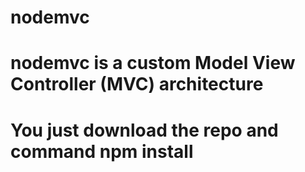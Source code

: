 # nodemvc
# nodemvc is a custom Model View Controller (MVC) architecture
# You just download the repo and command npm install 

